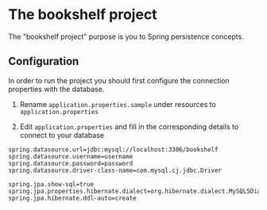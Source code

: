 # The bookshelf project

The "bookshelf project" purpose is you to Spring persistence concepts.

## Configuration

In order to run the project you should first configure the connection
properties with the database.

1. Rename `application.properties.sample` under resources to
   `application.properties`

2. Edit `application.properties` and fill in the corresponding details to
   connect to your database

```
spring.datasource.url=jdbc:mysql://localhost:3306/bookshelf
spring.datasource.username=username
spring.datasource.password=password
spring.datasource.driver-class-name=com.mysql.cj.jdbc.Driver

spring.jpa.show-sql=true
spring.jpa.properties.hibernate.dialect=org.hibernate.dialect.MySQL5Dialect
spring.jpa.hibernate.ddl-auto=create
```
